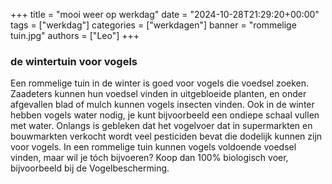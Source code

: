 +++
title = "mooi weer op werkdag"
date = "2024-10-28T21:29:20+00:00"
tags = ["werkdag"]
categories = ["werkdagen"]
banner = "rommelige tuin.jpg"
authors = ["Leo"]
+++

### de wintertuin voor vogels

Een rommelige tuin in de winter is goed voor vogels die voedsel zoeken. Zaadeters kunnen hun voedsel vinden in uitgebloeide planten, en onder afgevallen blad of mulch kunnen vogels insecten vinden. Ook in de winter hebben vogels water nodig, je kunt bijvoorbeeld een ondiepe schaal vullen met water. Onlangs is gebleken dat het vogelvoer dat in supermarkten en bouwmarkten verkocht wordt veel pesticiden bevat die dodelijk kunnen zijn voor vogels. In een rommelige tuin kunnen vogels voldoende voedsel vinden, maar wil je tóch bijvoeren? Koop dan 100% biologisch voer, bijvoorbeeld bij de Vogelbescherming.



